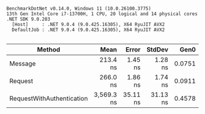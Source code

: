 ```

BenchmarkDotNet v0.14.0, Windows 11 (10.0.26100.3775)
13th Gen Intel Core i7-13700H, 1 CPU, 20 logical and 14 physical cores
.NET SDK 9.0.203
  [Host]     : .NET 9.0.4 (9.0.425.16305), X64 RyuJIT AVX2
  DefaultJob : .NET 9.0.4 (9.0.425.16305), X64 RyuJIT AVX2


```
| Method                    | Mean       | Error    | StdDev   | Gen0   | Allocated |
|-------------------------- |-----------:|---------:|---------:|-------:|----------:|
| Message                   |   213.4 ns |  1.45 ns |  1.28 ns | 0.0751 |     944 B |
| Request                   |   266.0 ns |  1.86 ns |  1.74 ns | 0.0911 |    1144 B |
| RequestWithAuthentication | 3,569.3 ns | 35.11 ns | 31.13 ns | 0.4578 |    5897 B |
